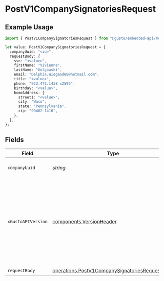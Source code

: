 # PostV1CompanySignatoriesRequest

## Example Usage

```typescript
import { PostV1CompanySignatoriesRequest } from "@gusto/embedded-api/models/operations/postv1companysignatories.js";

let value: PostV1CompanySignatoriesRequest = {
  companyUuid: "<id>",
  requestBody: {
    ssn: "<value>",
    firstName: "Vivienne",
    lastName: "Gulgowski",
    email: "Delphia.Wiegand68@hotmail.com",
    title: "<value>",
    phone: "923.472.1438 x2596",
    birthday: "<value>",
    homeAddress: {
      street1: "<value>",
      city: "Waco",
      state: "Pennsylvania",
      zip: "99402-1416",
    },
  },
};
```

## Fields

| Field                                                                                                                                                                                                                        | Type                                                                                                                                                                                                                         | Required                                                                                                                                                                                                                     | Description                                                                                                                                                                                                                  |
| ---------------------------------------------------------------------------------------------------------------------------------------------------------------------------------------------------------------------------- | ---------------------------------------------------------------------------------------------------------------------------------------------------------------------------------------------------------------------------- | ---------------------------------------------------------------------------------------------------------------------------------------------------------------------------------------------------------------------------- | ---------------------------------------------------------------------------------------------------------------------------------------------------------------------------------------------------------------------------- |
| `companyUuid`                                                                                                                                                                                                                | *string*                                                                                                                                                                                                                     | :heavy_check_mark:                                                                                                                                                                                                           | The UUID of the company                                                                                                                                                                                                      |
| `xGustoAPIVersion`                                                                                                                                                                                                           | [components.VersionHeader](../../models/components/versionheader.md)                                                                                                                                                         | :heavy_minus_sign:                                                                                                                                                                                                           | Determines the date-based API version associated with your API call. If none is provided, your application's [minimum API version](https://docs.gusto.com/embedded-payroll/docs/api-versioning#minimum-api-version) is used. |
| `requestBody`                                                                                                                                                                                                                | [operations.PostV1CompanySignatoriesRequestBody](../../models/operations/postv1companysignatoriesrequestbody.md)                                                                                                             | :heavy_check_mark:                                                                                                                                                                                                           | N/A                                                                                                                                                                                                                          |